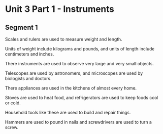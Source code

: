 # Unit 3 Part 1 - Instruments

## Segment 1

Scales and rulers are used to measure weight and length.

Units of weight include kilograms and pounds, and units of length include centimeters and inches.

There instruments are used to observe very large and very small objects.

Telescopes are used by astronomers, and microscopes are used by biologists and doctors.

There appliances are used in the kitchens of almost every home.

Stoves are used to heat food, and refrigerators are used to keep foods cool or cold.

Household tools like these are used to build and repair things.

Hammers are used to pound in nails and screwdrivers are used to turn a screw.


